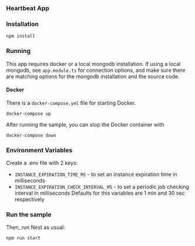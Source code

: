 ### Heartbeat App

### Installation


`npm install`

### Running

This app requires docker or a local mongodb installation.  If using a local mongodb, see `app.module.ts` for connection options, and make sure there are matching options for the mongodb installation and the source code.

#### Docker

There is a `docker-compose.yml` file for starting Docker.

`docker-compose up`

After running the sample, you can stop the Docker container with

`docker-compose down`

### Environment Variables
Create a .env file with 2 keys:
* `INSTANCE_EXPIRATION_TIME_MS` - to set an instance expiration time in milliseconds
* `INSTANCE_EXPIRATION_CHECK_INTERVAL_MS` - to set a periodic job checking interval in milliseconds
Defaults for this variables are 1 min and 30 sec respectively

### Run the sample

Then, run Nest as usual:

`npm run start`

